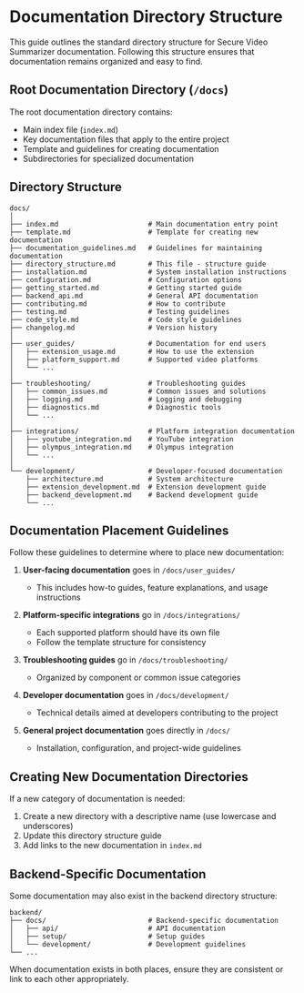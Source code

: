 # Documentation Directory Structure

This guide outlines the standard directory structure for Secure Video Summarizer documentation. Following this structure ensures that documentation remains organized and easy to find.

## Root Documentation Directory (`/docs`)

The root documentation directory contains:

- Main index file (`index.md`)
- Key documentation files that apply to the entire project
- Template and guidelines for creating documentation
- Subdirectories for specialized documentation

## Directory Structure

```
docs/
│
├── index.md                      # Main documentation entry point
├── template.md                   # Template for creating new documentation
├── documentation_guidelines.md   # Guidelines for maintaining documentation
├── directory_structure.md        # This file - structure guide
├── installation.md               # System installation instructions
├── configuration.md              # Configuration options
├── getting_started.md            # Getting started guide
├── backend_api.md                # General API documentation
├── contributing.md               # How to contribute
├── testing.md                    # Testing guidelines
├── code_style.md                 # Code style guidelines
├── changelog.md                  # Version history
│
├── user_guides/                  # Documentation for end users
│   ├── extension_usage.md        # How to use the extension
│   ├── platform_support.md       # Supported video platforms
│   └── ...
│
├── troubleshooting/              # Troubleshooting guides
│   ├── common_issues.md          # Common issues and solutions
│   ├── logging.md                # Logging and debugging
│   ├── diagnostics.md            # Diagnostic tools
│   └── ...
│
├── integrations/                 # Platform integration documentation
│   ├── youtube_integration.md    # YouTube integration
│   ├── olympus_integration.md    # Olympus integration
│   └── ...
│
└── development/                  # Developer-focused documentation
    ├── architecture.md           # System architecture
    ├── extension_development.md  # Extension development guide
    ├── backend_development.md    # Backend development guide
    └── ...
```

## Documentation Placement Guidelines

Follow these guidelines to determine where to place new documentation:

1. **User-facing documentation** goes in `/docs/user_guides/`
   - This includes how-to guides, feature explanations, and usage instructions

2. **Platform-specific integrations** go in `/docs/integrations/`
   - Each supported platform should have its own file
   - Follow the template structure for consistency

3. **Troubleshooting guides** go in `/docs/troubleshooting/`
   - Organized by component or common issue categories

4. **Developer documentation** goes in `/docs/development/`
   - Technical details aimed at developers contributing to the project

5. **General project documentation** goes directly in `/docs/`
   - Installation, configuration, and project-wide guidelines

## Creating New Documentation Directories

If a new category of documentation is needed:

1. Create a new directory with a descriptive name (use lowercase and underscores)
2. Update this directory structure guide
3. Add links to the new documentation in `index.md`

## Backend-Specific Documentation

Some documentation may also exist in the backend directory structure:

```
backend/
├── docs/                         # Backend-specific documentation
│   ├── api/                      # API documentation
│   ├── setup/                    # Setup guides
│   └── development/              # Development guidelines
└── ...
```

When documentation exists in both places, ensure they are consistent or link to each other appropriately. 